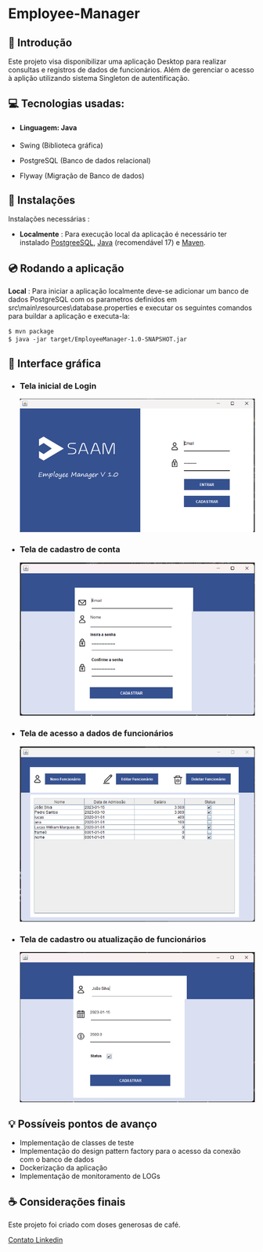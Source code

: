 # Employee-Manager

## 📃 Introdução

Este projeto visa disponibilizar uma aplicação Desktop para realizar consultas e registros de dados de funcionários. Além de gerenciar o acesso à aplição utilizando sistema Singleton de autentificação.

## 💻 Tecnologias usadas:

- #### Linguagem: Java

- Swing (Biblioteca gráfica)
- PostgreSQL (Banco de dados relacional)
- Flyway (Migração de Banco de dados)

## 💾 Instalações
Instalações necessárias :
 - **Localmente** : Para execução local da aplicação é necessário ter instalado [PostgreeSQL]((https://www.postgresql.org/download/)), [Java](https://www.java.com/pt-BR/download/) (recomendável 17) e [Maven](https://maven.apache.org/download.cgi).

## 💿 Rodando a aplicação
**Local** : Para iniciar a aplicação localmente deve-se adicionar um banco de dados PostgreSQL com os parametros definidos em src\main\resources\database.properties e executar os seguintes comandos para buildar a aplicação e executa-la:

    $ mvn package
    $ java -jar target/EmployeeManager-1.0-SNAPSHOT.jar

## 📖 Interface gráfica

- ### Tela inicial de Login
  ![Tela inicial](public/tela_inicial.png)

- ### Tela de cadastro de conta
  ![Tela_Cadastro_Conta](public/tela_cadastro_conta.png)
  
- ### Tela de acesso a dados de funcionários
  ![Tela_Funcionarios](public/tela_funcionarios.png)
 
- ### Tela de cadastro ou atualização de funcionários
  ![Tela_Registro_Funcionarios](public/tela_registro_funcionarios.png)

## 💡 Possíveis pontos de avanço

- Implementação de classes de teste
- Implementação do design pattern factory para o acesso da conexão com o banco de dados
- Dockerização da aplicação
- Implementação de monitoramento de LOGs 

## ☕ Considerações finais
Este projeto foi criado com doses generosas de café.

[Contato Linkedin](https://www.linkedin.com/in/dev-lucas-marques-sjc/)
